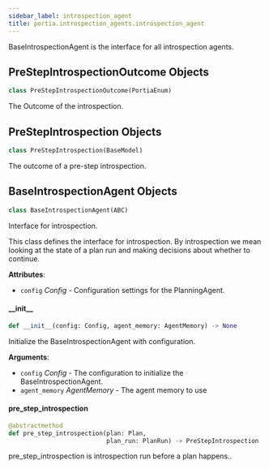 ```yaml
---
sidebar_label: introspection_agent
title: portia.introspection_agents.introspection_agent
---
```


BaseIntrospectionAgent is the interface for all introspection agents.

## PreStepIntrospectionOutcome Objects

```python
class PreStepIntrospectionOutcome(PortiaEnum)
```

The Outcome of the introspection.

## PreStepIntrospection Objects

```python
class PreStepIntrospection(BaseModel)
```

The outcome of a pre-step introspection.

## BaseIntrospectionAgent Objects

```python
class BaseIntrospectionAgent(ABC)
```

Interface for introspection.

This class defines the interface for introspection.
By introspection we mean looking at the state of a plan run and making decisions
about whether to continue.

**Attributes**:

- `config` _Config_ - Configuration settings for the PlanningAgent.

#### \_\_init\_\_

```python
def __init__(config: Config, agent_memory: AgentMemory) -> None
```

Initialize the BaseIntrospectionAgent with configuration.

**Arguments**:

- `config` _Config_ - The configuration to initialize the BaseIntrospectionAgent.
- `agent_memory` _AgentMemory_ - The agent memory to use

#### pre\_step\_introspection

```python
@abstractmethod
def pre_step_introspection(plan: Plan,
                           plan_run: PlanRun) -> PreStepIntrospection
```

pre_step_introspection is introspection run before a plan happens..

